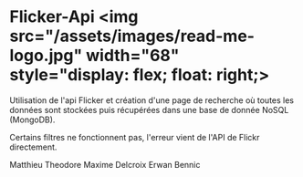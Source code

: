 # Flicker-Api <img src="/assets/images/read-me-logo.jpg" width="68" style="display: flex; float: right;>
 Utilisation de l'api Flicker et création d'une page de recherche où toutes les données sont stockées puis récupérées dans une base de donnée NoSQL (MongoDB).
 
 Certains filtres ne fonctionnent pas, l'erreur vient de l'API de Flickr directement.
 
 Matthieu Theodore
 Maxime Delcroix
 Erwan Bennic
